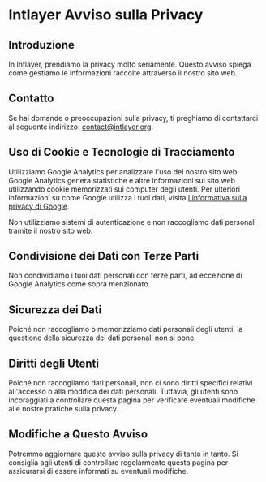 # Intlayer Avviso sulla Privacy

## Introduzione

In Intlayer, prendiamo la privacy molto seriamente. Questo avviso spiega come gestiamo le informazioni raccolte attraverso il nostro sito web.

## Contatto

Se hai domande o preoccupazioni sulla privacy, ti preghiamo di contattarci al seguente indirizzo: [contact@intlayer.org](mailto:contact@intlayer.org).

## Uso di Cookie e Tecnologie di Tracciamento

Utilizziamo Google Analytics per analizzare l'uso del nostro sito web. Google Analytics genera statistiche e altre informazioni sul sito web utilizzando cookie memorizzati sui computer degli utenti. Per ulteriori informazioni su come Google utilizza i tuoi dati, visita [l'informativa sulla privacy di Google](https://policies.google.com/privacy).

Non utilizziamo sistemi di autenticazione e non raccogliamo dati personali tramite il nostro sito web.

## Condivisione dei Dati con Terze Parti

Non condividiamo i tuoi dati personali con terze parti, ad eccezione di Google Analytics come sopra menzionato.

## Sicurezza dei Dati

Poiché non raccogliamo o memorizziamo dati personali degli utenti, la questione della sicurezza dei dati personali non si pone.

## Diritti degli Utenti

Poiché non raccogliamo dati personali, non ci sono diritti specifici relativi all'accesso o alla modifica dei dati personali. Tuttavia, gli utenti sono incoraggiati a controllare questa pagina per verificare eventuali modifiche alle nostre pratiche sulla privacy.

## Modifiche a Questo Avviso

Potremmo aggiornare questo avviso sulla privacy di tanto in tanto. Si consiglia agli utenti di controllare regolarmente questa pagina per assicurarsi di essere informati su eventuali modifiche.
